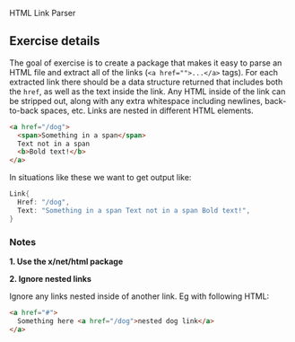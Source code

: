 HTML Link Parser

## Exercise details
The goal of exercise is to create a package that makes it easy to parse an HTML file and extract all of the links (`<a href="">...</a>` tags). For each extracted link there should be a data structure returned that includes both the `href`, as well as the text inside the link. Any HTML inside of the link can be stripped out, along with any extra whitespace including newlines, back-to-back spaces, etc. Links are nested in different HTML elements.

```html
<a href="/dog">
  <span>Something in a span</span>
  Text not in a span
  <b>Bold text!</b>
</a>
```

In situations like these we want to get output like:

```go
Link{
  Href: "/dog",
  Text: "Something in a span Text not in a span Bold text!",
}
```


### Notes

**1. Use the x/net/html package**

**2. Ignore nested links**

Ignore any links nested inside of another link. Eg with following HTML:

```html
<a href="#">
  Something here <a href="/dog">nested dog link</a>
</a>
```

